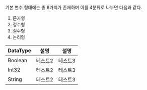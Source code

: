 기본 변수 형태에는 총 8가지가 존재하며 이를 4분류로 나누면 다음과 같다.
1. 문자형
2. 정수형
3. 실수형
4. 논리형

|DataType|설명|설명|
|------|---|---|
|Boolean|테스트2|테스트3|
|Int32|테스트2|테스트3|
|String|테스트2|테스트3|

